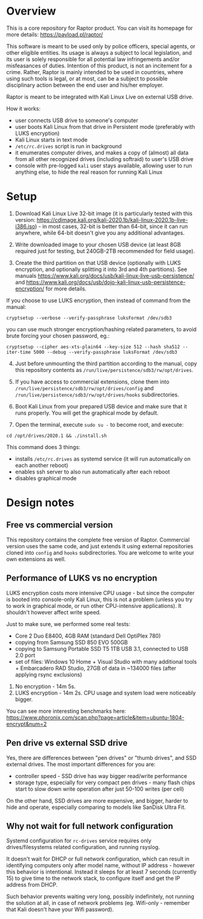 # Overview

This is a core repository for Raptor product. You can visit its homepage for more details: https://payload.pl/raptor/

This software is meant to be used only by police officers, special agents, or other eligible entities. Its usage is always a subject to local legislation, and its user is solely responsible for all potential law infringements and/or misfeasances of duties. Intention of this product, is not an incitement for a crime. Rather, Raptor is mainly intended to be used in countries, where using such tools is legal, or at most, can be a subject to possible disciplinary action between the end user and his/her employer.

Raptor is meant to be integrated with Kali Linux Live on external USB drive.

How it works:

- user connects USB drive to someone's computer
- user boots Kali Linux from that drive in Persistent mode (preferably with LUKS encryption)
- Kali Linux starts in text mode
- `/etc/rc.drives` script is run in background
- it enumerates computer drives, and makes a copy of (almost) all data from all other recognized drives (including softraid) to user's USB drive
- console with pre-logged `kali` user stays available, allowing user to run anything else, to hide the real reason for running Kali Linux

# Setup

1. Download Kali Linux Live 32-bit image (it is particularly tested with this version: https://cdimage.kali.org/kali-2020.1b/kali-linux-2020.1b-live-i386.iso) - in most cases, 32-bit is better than 64-bit, since it can run anywhere, while 64-bit doesn't give you any additional advantages.

2. Write downloaded image to your chosen USB device (at least 8GB required just for testing, but 240GB-2TB recommended for field usage).

3. Create the third partition on that USB device (optionally with LUKS encryption, and optionally splitting it into 3rd and 4th partitions). See manuals https://www.kali.org/docs/usb/kali-linux-live-usb-persistence/ and https://www.kali.org/docs/usb/dojo-kali-linux-usb-persistence-encryption/ for more details.

If you choose to use LUKS encryption, then instead of command from the manual:

`cryptsetup --verbose --verify-passphrase luksFormat /dev/sdb3`

you can use much stronger encryption/hashing related parameters, to avoid brute forcing your chosen password, eg.:

`cryptsetup --cipher aes-xts-plain64 --key-size 512 --hash sha512 --iter-time 5000 --debug --verify-passphrase luksFormat /dev/sdb3`

4. Just before unmounting the third partition according to the manual, copy this repository contents as `/run/live/persistence/sdb3/rw/opt/drives`.

5. If you have access to commercial extensions, clone them into `/run/live/persistence/sdb3/rw/opt/drives/config` and `/run/live/persistence/sdb3/rw/opt/drives/hooks` subdirectories.

6. Boot Kali Linux from your prepared USB device and make sure that it runs properly. You will get the graphical mode by default.

7. Open the terminal, execute `sudo su -` to become root, and execute:

`cd /opt/drives/2020.1 && ./install.sh`

This command does 3 things:

- installs `/etc/rc.drives` as systemd service (it will run automatically on each another reboot)
- enables ssh server to also run automatically after each reboot
- disables graphical mode

# Design notes

## Free vs commercial version

This repository contains the complete free version of Raptor. Commercial version uses the same code, and just extends it using external repositories cloned into `config` and `hooks` subdirectories. You are welcome to write your own extensions as well.

## Performance of LUKS vs no encryption

LUKS encryption costs more intensive CPU usage - but since the computer is booted into console-only Kali Linux, this is not a problem (unless you try to work in graphical mode, or run other CPU-intensive applications). It shouldn't however affect write speed.

Just to make sure, we performed some real tests:

- Core 2 Duo E8400, 4GB RAM (standard Dell OptiPlex 780)
- copying from Samsung SSD 850 EVO 500GB
- copying to Samsung Portable SSD T5 1TB USB 3.1, connected to USB 2.0 port
- set of files: Windows 10 Home + Visual Studio with many additional tools + Embarcadero RAD Studio, 27GB of data in ~134000 files (after applying rsync exclusions)

1. No encryption - 14m 5s.
2. LUKS encryption - 14m 2s. CPU usage and system load were noticeably bigger.

You can see more interesting benchmarks here: https://www.phoronix.com/scan.php?page=article&item=ubuntu-1804-encrypt&num=2

## Pen drive vs external SSD drive

Yes, there are differences between "pen drives" or "thumb drives", and SSD external drives. The most important differences for you are:

- controller speed - SSD drive has way bigger read/write performance
- storage type, especially for very compact pen drives - many flash chips start to slow down write operation after just 50-100 writes (per cell)

On the other hand, SSD drives are more expensive, and bigger, harder to hide and operate, especially comparing to models like SanDisk Ultra Fit.

## Why not wait for full network configuration

Systemd configuration for `rc-drives` service requires only drives/filesystems related configuration, and running rsyslog.

It doesn't wait for DHCP or full network configuration, which can result in identifying computers only after model name, without IP address - however this behavior is intentional. Instead it sleeps for at least 7 seconds (currently 15) to give time to the network stack, to configure itself and get the IP address from DHCP.

Such behavior prevents waiting very long, possibly indefinitely, not running the solution at all, in case of network problems (eg. Wifi-only - remember that Kali doesn't have your Wifi password).
